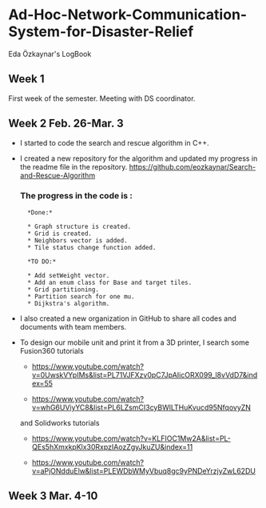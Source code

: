 # Ad-Hoc-Network-Communication-System-for-Disaster-Relief
Eda Özkaynar's LogBook

## Week 1  

First week of the semester. Meeting with DS coordinator.

## Week 2 Feb. 26-Mar. 3

* I started to code the search and rescue algorithm in C++.
* I created a new repository for the algorithm and updated my progress in the readme file in the repository. https://github.com/eozkaynar/Search-and-Rescue-Algorithm

    ### The progress in the code is :

        *Done:* 

        * Graph structure is created.
        * Grid is created.
        * Neighbors vector is added.
        * Tile status change function added.

        *TO DO:*

        * Add setWeight vector.
        * Add an enum class for Base and target tiles.
        * Grid partitioning.
        * Partition search for one mu.
        * Dijkstra's algorithm.

* I also created a new organization in GitHub to share all codes  and documents with team members.

* To design our mobile unit and print it from a 3D printer, I search some Fusion360 tutorials 
   - https://www.youtube.com/watch?v=0UwskVYpIMs&list=PL71VJFXzv0pC7JpAIicORX099_l8vVdD7&index=55 

   - https://www.youtube.com/watch?v=whG6UViyYC8&list=PL6LZsmCI3cyBWlLTHuKvucd95NfqovyZN 

    and Solidworks tutorials
    - https://www.youtube.com/watch?v=KLFIOC1Mw2A&list=PL-QEs5hXmxkpKlx30RxpzIAozZgyJkuZU&index=11

    - https://www.youtube.com/watch?v=aPjONdduElw&list=PLEWDbWMyVbuq8gc9yPNDeYrzjyZwL62DU

## Week 3 Mar. 4-10
